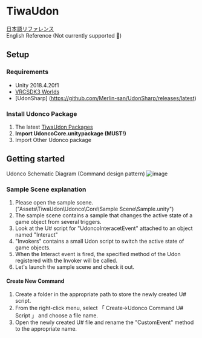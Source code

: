# TiwaUdon

[日本語リファレンス](https://hackmd.io/@vwcc/SJYNiHR2O)  
English Reference (Not currently supported 🙇)

## Setup

### Requirements

- Unity 2018.4.20f1
- [VRCSDK3 Worlds](https://vrchat.com/home/download)
- [UdonSharp] (https://github.com/Merlin-san/UdonSharp/releases/latest)

### Install Udonco Package

1. The latest [TiwaUdon Packages](https://github.com/tiwa0510/TiwaUdon/releases/)
2. **Import UdoncoCore.unitypackage (MUST!)**
3. Import Other Udonco package

## Getting started


Udonco Schematic Diagram (Command design pattern)
![image](https://user-images.githubusercontent.com/64125357/124368313-0c56f880-dc9b-11eb-9055-0452ea81fae8.png)


### Sample Scene explanation
1. Please open the sample scene. ("Assets\TiwaUdon\Udonco\Core\Sample Scene\Sample.unity")
2. The sample scene contains a sample that changes the active state of a game object from several triggers.
3. Look at the U# script for "UdoncoInteracetEvent" attached to an object named "Interact"
4. "Invokers" contains a small Udon script to switch the active state of game objects.
5. When the Interact event is fired, the specified method of the Udon registered with the Invoker will be called.
6. Let's launch the sample scene and check it out.

#### Create New Command
1. Create a folder in the appropriate path to store the newly created U# script.
2. From the right-click menu, select 「 Create->Udonco Command U# Script 」 and choose a file name.
3. Open the newly created U# file and rename the "CustomEvent" method to the appropriate name.
